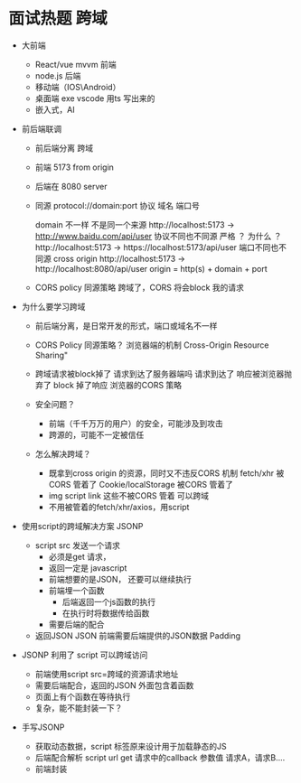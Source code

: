 # 面试热题 跨域 

- 大前端
    - React/vue  mvvm 前端
    - node.js 后端
    - 移动端（IOS\Android）
    - 桌面端 exe  vscode 用ts  写出来的
    - 嵌入式，AI 

- 前后端联调
    - 前后端分离 跨域
    - 前端 5173 
        from origin
    - 后端在 8080
        server 
    - 同源
        protocol://domain:port 协议 域名 端口号

        domain 不一样 不是同一个来源
        http://localhost:5173 ->  http://www.baidu.com/api/user
        协议不同也不同源    严格 ？ 为什么 ？
        http://localhost:5173 ->  https://localhost:5173/api/user
        端口不同也不同源  cross origin
        http://localhost:5173 ->  http://localhost:8080/api/user
        origin = http(s) + domain + port
    - CORS policy 同源策略
        跨域了，CORS 将会block 我的请求

- 为什么要学习跨域
    - 前后端分离，是日常开发的形式，端口或域名不一样
    - CORS Policy 同源策略？
        浏览器端的机制
        Cross-Origin Resource Sharing"

    - 跨域请求被block掉了
        请求到达了服务器端吗
        请求到达了
        响应被浏览器抛弃了 block 掉了响应
        浏览器的CORS 策略
    - 安全问题？
        - 前端（千千万万的用户）的安全，可能涉及到攻击
        - 跨源的，可能不一定被信任
    - 怎么解决跨域？
        - 既拿到cross origin 的资源，同时又不违反CORS 机制
        fetch/xhr 被CORS 管着了
        Cookie/localStorage  被CORS 管着了
        - img script link 这些不被CORS 管着 可以跨域
        - 不用被管着的fetch/xhr/axios，用script

- 使用script的跨域解决方案 JSONP
    - script  src  发送一个请求
        - 必须是get 请求，
        - 返回一定是 javascript
        - 前端想要的是JSON， 还要可以继续执行
        - 前端埋一个函数
            - 后端返回一个js函数的执行
            - 在执行时将数据传给函数
        - 需要后端的配合
    - 返回JSON
    JSON 前端需要后端提供的JSON数据
    Padding

- JSONP 利用了 script 可以跨域访问
    - 前端使用script src=跨域的资源请求地址
    - 需要后端配合，返回的JSON 外面包含着函数
    - 页面上有个函数在等待执行
    - 复杂，能不能封装一下？
    
- 手写JSONP  
    - 获取动态数据，script 标签原来设计用于加载静态的JS
    - 后端配合解析 script url get 请求中的callback 参数值
    请求A，请求B....
    - 前端封装